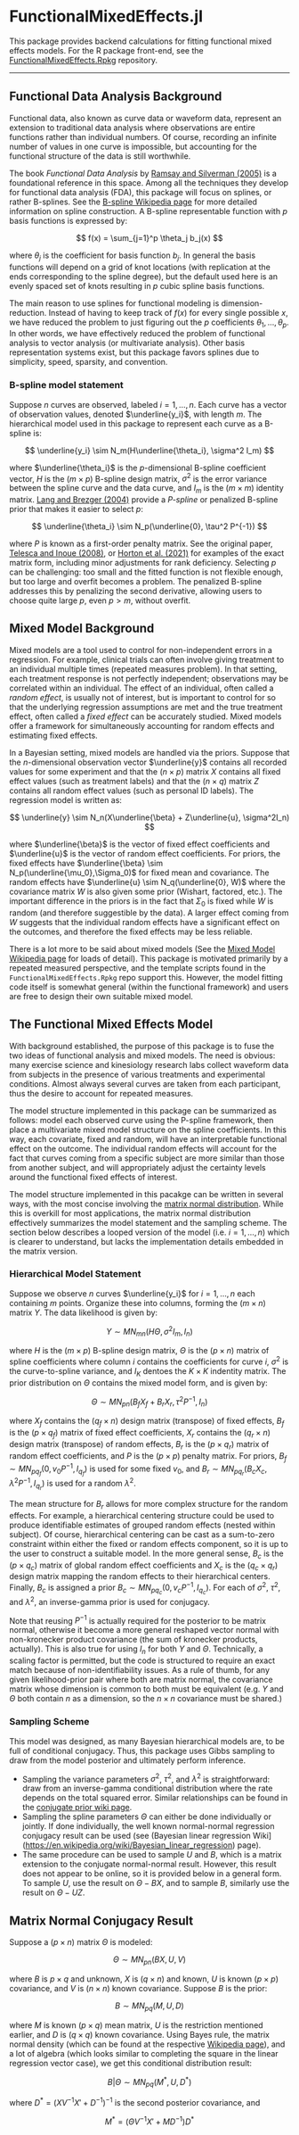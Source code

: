 # FunctionalMixedEffects.jl

This package provides backend calculations for fitting functional mixed effects models. For the R package front-end, see the [FunctionalMixedEffects.Rpkg](https://github.com/wzhorton/FunctionalMixedEffects.Rpkg) repository.

---

## Functional Data Analysis Background

Functional data, also known as curve data or waveform data, represent an extension to traditional data analysis where observations are entire functions rather than individual numbers. Of course, recording an infinite number of values in one curve is impossible, but accounting for the functional structure of the data is still worthwhile. 

The book *Functional Data Analysis* by [Ramsay and Silverman (2005)](https://link.springer.com/book/10.1007/b98888) is a foundational reference in this space. Among all the techniques they develop for functional data analysis (FDA), this package will focus on splines, or rather B-splines. See the [B-spline Wikipedia page](https://en.wikipedia.org/wiki/B-spline) for more detailed information on spline construction. A B-spline representable function with $p$ basis functions is expressed by:

$$
f(x) = \sum_{j=1}^p \theta_j b_j(x)
$$

where $\theta_j$ is the coefficient for basis function $b_j$. In general the basis functions will depend on a grid of knot locations (with replication at the ends corresponding to the spline degree), but the default used here is an evenly spaced set of knots resulting in $p$ cubic spline basis functions. 

The main reason to use splines for functional modeling is dimension-reduction. Instead of having to keep track of $f(x)$ for every single possible $x$, we have reduced the problem to just figuring out the $p$ coefficients $\theta_1,\ldots,\theta_p$. In other words, we have effectively reduced the problem of functional analysis to vector analysis (or multivariate analysis). Other basis representation systems exist, but this package favors splines due to simplicity, speed, sparsity, and convention.

### B-spline model statement

Suppose $n$ curves are observed, labeled $i=1,\ldots,n$. Each curve has a vector of observation values, denoted $\underline{y_i}$, with length $m$. The hierarchical model used in this package to represent each curve as a B-spline is:

$$
\underline{y_i} \sim N_m(H\underline{\theta_i}, \sigma^2 I_m)
$$

where $\underline{\theta_i}$ is the $p$-dimensional B-spline coefficient vector, $H$ is the $(m\times p)$ B-spline design matrix, $\sigma^2$ is the error variance between the spline curve and the data curve, and $I_m$ is the $(m\times m)$ identity matrix. [Lang and Brezger (2004)](https://www.tandfonline.com/doi/abs/10.1198/1061860043010) provide a *P-spline* or penalized B-spline prior that makes it easier to select $p$:

$$
\underline{\theta_i} \sim N_p(\underline{0}, \tau^2 P^{-1})
$$

where $P$ is known as a first-order penalty matrix. See the original paper, [Telesca and Inoue (2008)](https://www.tandfonline.com/doi/abs/10.1198/016214507000001139), or [Horton et al. (2021)](https://www.tandfonline.com/doi/full/10.1080/00401706.2020.1841033) for examples of the exact matrix form, including minor adjustments for rank deficiency. Selecting $p$ can be challenging: too small and the fitted function is not flexible enough, but too large and overfit becomes a problem. The penalized B-spline addresses this by penalizing the second derivative, allowing users to choose quite large $p$, even $p>m$, without overfit.

## Mixed Model Background

Mixed models are a tool used to control for non-independent errors in a regression. For example, clinical trials can often involve giving treatment to an individual multiple times (repeated measures problem). In that setting, each treatment response is not perfectly independent; observations may be correlated within an individual. The effect of an individual, often called a *random effect*, is usually not of interest, but is important to control for so that the underlying regression assumptions are met and the true treatment effect, often called a *fixed effect* can be accurately studied. Mixed models offer a framework for simultaneously accounting for random effects and estimating fixed effects.

In a Bayesian setting, mixed models are handled via the priors. Suppose that the $n$-dimensional observation vector $\underline{y}$ contains all recorded values for some experiment and that the $(n\times p)$ matrix $X$ contains all fixed effect values (such as treatment labels) and that the $(n\times q)$ matrix $Z$ contains all random effect values (such as personal ID labels). The regression model is written as:

$$
\underline{y} \sim N_n(X\underline{\beta} + Z\underline{u}, \sigma^2I_n)
$$

where $\underline{\beta}$ is the vector of fixed effect coefficients and $\underline{u}$ is the vector of random effect coefficients. For priors, the fixed effects have $\underline{\beta} \sim N_p(\underline{\mu_0},\Sigma_0)$ for fixed mean and covariance. The random effects have $\underline{u} \sim N_q(\underline{0}, W)$ where the covariance matrix $W$ is also given some prior (Wishart, factored, etc.). The important difference in the priors is in the fact that $\Sigma_0$ is fixed while $W$ is random (and therefore suggestible by the data). A larger effect coming from $W$ suggests that the individual random effects have a significant effect on the outcomes, and therefore the fixed effects may be less reliable. 

There is a lot more to be said about mixed models (See the [Mixed Model Wikipedia page](https://en.wikipedia.org/wiki/Mixed_model) for loads of detail). This package is motivated primarily by a repeated measured perspective, and the template scripts found in the `FunctionalMixedEffects.Rpkg` repo support this. However, the model fitting code itself is somewhat general (within the functional framework) and users are free to design their own suitable mixed model.

## The Functional Mixed Effects Model

With background established, the purpose of this package is to fuse the two ideas of functional analysis and mixed models. The need is obvious: many exercise science and kinesiology research labs collect waveform data from subjects in the presence of various treatments and experimental conditions. Almost always several curves are taken from each participant, thus the desire to account for repeated measures.

The model structure implemented in this package can be summarized as follows: model each observed curve using the P-spline framework, then place a multivariate mixed model structure on the spline coefficients. In this way, each covariate, fixed and random, will have an interpretable functional effect on the outcome. The individual random effects will account for the fact that curves coming from a specific subject are more similar than those from another subject, and will appropriately adjust the certainty levels around the functional fixed effects of interest.

The model structure implemented in this pacakge can be written in several ways, with the most concise involving the [matrix normal distribution](https://en.wikipedia.org/wiki/Matrix_normal_distribution). While this is overkill for most applications, the matrix normal distribution effectively summarizes the model statement and the sampling scheme. The section below describes a looped version of the model (i.e. $i=1,\ldots,n$) which is clearer to understand, but lacks the implementation details embedded in the matrix version.

### Hierarchical Model Statement

Suppose we observe $n$ curves $\underline{y_i}$ for $i=1,\ldots,n$ each containing $m$ points. Organize these into columns, forming the $(m\times n)$ matrix $Y$. The data likelihood is given by:

$$
Y \sim MN_{mn}(H \Theta, \sigma^2 I_m, I_n)
$$

where $H$ is the $(m\times p)$ B-spline design matrix, $\Theta$ is the $(p\times n)$ matrix of spline coefficients where column $i$ contains the coefficients for curve $i$, $\sigma^2$ is the curve-to-spline variance, and $I_K$ dentoes the $K\times K$ indentity matrix. The prior distribution on $\Theta$ contains the mixed model form, and is given by:

$$
\Theta \sim MN_{pn}(B_fX_f + B_rX_r, \tau^2 P^{-1}, I_n)
$$

where $X_f$ contains the $(q_f\times n)$ design matrix (transpose) of fixed effects, $B_f$ is the $(p\times q_f)$ matrix of fixed effect coefficients, $X_r$ contains the $(q_r \times n)$ design matrix (transpose) of random effects, $B_r$ is the $(p\times q_r)$ matrix of random effect coefficients, and $P$ is the $(p\times p)$ penalty matrix. For priors, $B_f \sim MN_{pq_f}(0,v_0 P^{-1},I_{q_f})$ is used for some fixed $v_0$, and $B_r \sim MN_{pq_r}(B_c X_c, \lambda^2 P^{-1}, I_{q_r})$ is used for a random $\lambda^2$.

The mean structure for $B_r$ allows for more complex structure for the random effects. For example, a hierarchical centering structure could be used to produce identifiable estimates of grouped random effects (nested within subject). Of course, hierarchical centering can be cast as a sum-to-zero constraint within either the fixed or random effects component, so it is up to the user to construct a suitable model. In the more general sense, $B_c$ is the $(p\times q_c)$ matrix of global random effect coefficients and $X_c$ is the $(q_c \times q_r)$ design matrix mapping the random effects to their hierarchical centers. Finally, $B_c$ is assigned a prior $B_c \sim MN_{pq_c}(0, v_c P^{-1}, I_{q_c})$. For each of $\sigma^2$, $\tau^2$, and $\lambda^2$, an inverse-gamma prior is used for conjugacy.  

Note that reusing $P^{-1}$ is actually required for the posterior to be matrix normal, otherwise it become a more general reshaped vector normal with non-kronecker product covariance (the sum of kronecker products, actually). This is also true for using $I_n$ for both $Y$ and $\Theta$. Technically, a scaling factor is permitted, but the code is structured to require an exact match because of non-identifiability issues. As a rule of thumb, for any given likelihood-prior pair where both are matrix normal, the covariance matrix whose dimension is common to both must be equivalent (e.g. $Y$ and $\Theta$ both contain $n$ as a dimension, so the $n\times n$ covariance must be shared.)

### Sampling Scheme

This model was designed, as many Bayesian hierarchical models are, to be full of conditional conjugacy. Thus, this package uses Gibbs sampling to draw from the model posterior and ultimately perform inference. 

- Sampling the variance parameters $\sigma^2$, $\tau^2$, and $\lambda^2$ is straightforward: draw from an inverse-gamma conditional distribution where the rate depends on the total squared error. Similar relationships can be found in the [conjugate prior wiki page](https://en.wikipedia.org/wiki/Conjugate_prior#Table_of_conjugate_distributions).
- Sampling the spline parameters $\Theta$ can either be done individually or jointly. If done individually, the well known normal-normal regression conjugacy result can be used (see (Bayesian linear regression Wiki](https://en.wikipedia.org/wiki/Bayesian_linear_regression) page).
- The same procedure can be used to sample $U$ and $B$, which is a matrix extension to the conjugate normal-normal result. However, this result does not appear to be online, so it is provided below in a general form. To sample $U$, use the result on $\Theta - BX$, and to sample $B$, similarly use the result on $\Theta - UZ$.

## Matrix Normal Conjugacy Result

Suppose a $(p\times n)$ matrix $\Theta$ is modeled:

$$
\Theta \sim MN_{pn}(BX, U, V)
$$

where $B$ is $p\times q$ and unknown, $X$ is $(q\times n)$ and known, $U$ is known $(p\times p)$ covariance, and $V$ is $(n\times n)$ known covariance. Suppose $B$ is the prior:

$$
B \sim MN_{pq}(M, U, D)
$$

where $M$ is known $(p\times q)$ mean matrix, $U$ is the restriction mentioned earlier, and $D$ is $(q\times q)$ known covariance. Using Bayes rule, the matrix normal density (which can be found at the respective [Wikipedia page](https://en.wikipedia.org/wiki/Matrix_normal_distribution)), and a lot of algebra (which looks similar to completing the square in the linear regression vector case), we get this conditional distribution result:

$$
B|\Theta \sim MN_{pq}(M^* , U , D^*)
$$

where $D^* = (XV^{-1}X' + D^{-1})^{-1}$ is the second posterior covariance, and 

$$
M^* = (\Theta V^{-1}X' + MD^{-1}) D^*
$$

